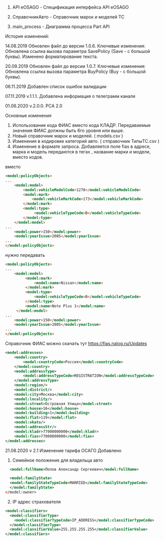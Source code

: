 1. API eOSAGO - Спецификация интерфейса API eOSAGO

2. СправочникАвто - Справочник марок и моделей ТС

3. main_process - Диаграмма процесса Part API

История изменений: 

14.08.2019 Обновлен файл до версии 1.0.6. Ключевые изменения: Обновлена ссылка вызова параметра SavePolicy (Save - с большой буквы). 
Изменено форматирование текста. 

20.09.2019 Обновлен файл до версии 1.0.7. Ключевые изменения: Обновлена ссылка вызова параметра BuyPolicy (Buy - с большой буквы). 

06.11.2019 Добавлен список ошибок валидации

07.11.2019 v.1.1.1. Добавлена информация о телеграмм канале

01.06.2020 v.2.0.0. РСА 2.0

Основные изменения 
1. Использование кода ФИАС вместо кода КЛАДР. Передаваемые значения ФИАС должны быть 6го уровня или выше.
2. Новый справочник марок и моделей. ( models.csv )
3. Изменения в кодировке категорий авто. ( стправочник ТипыТС.csv )
3. Изменение в формате запроса. Добавляется поле fias в адресе, марка и модель передаются в тегах <name>, название марки и модели, вместо кодов.

вместо
```html
<model:policyObjects>
...
    <model:model>
        <model:vehicleModelCode>1278</model:vehicleModelCode>
        <model:mark>
            <model:vehicleMarkCode>173</model:vehicleMarkCode>
        </model:mark>
        <model:type>
             <model:vehicleTypeCode>B</model:vehicleTypeCode>
        </model:type>
    </model:model>
...
    <model:power>150</model:power>
    <model:yearIssue>2005</model:yearIssue>
... 
</model:policyObjects>
``` 
нужно передавать
```html
<model:policyObjects>
...
    <model:model>
         <model:mark>
             <model:name>Nissan</model:name>
         </model:mark>
         <model:type>
             <model:vehicleTypeCode>B</model:vehicleTypeCode>
         </model:type>
         <model:name>Note Plus 1</model:name>
     </model:model>
...
    <model:power>150</model:power>
    <model:yearIssue>2005</model:yearIssue>
... 
</model:policyObjects>
```
Справочник ФИАС можно скачать тут https://fias.nalog.ru/Updates

```xml
<model:addresses>
    <model:country>
        <model:countryCode>Россия</model:countryCode>
    </model:country>
    <model:addressType>
        <model:addressTypeCode>REGISTRATION</model:addressTypeCode>
    </model:addressType>
    <model:region/>
    <model:district/>
    <model:city>Москва</model:city>
    <model:locality/>
    <model:street>Островная Улица</model:street>
    <model:house>16</model:house>
    <model:building>1</model:building>
    <model:flat>119</model:flat>
    <model:okato/>
    <model:addressStr/>    
    <model:kladr>77000000000</model:kladr>
    <model:fias>77000000000</model:fias> 
</model:addresses>
```    

21.08.2020 v 2.1 Изменение тарифа ОСАГО
Добавлено 
  1. Семейное положение для владельца авто 
```xml   
  <model:fullName>Попов Александр Сергеевич</model:fullName>

  <model:familyState>
  <model:familyStateTypeCode>MARRIED</model:familyStateTypeCode>
  </model:familyState>                
</model:owner>
```
  2. IP адрес страхователя
```xml
<model:classifiers>
  <model:classifierType>
    <model:classifierTypeCode>IP_ADDRESS</model:classifierTypeCode>  
  </model:classifierType>
  <model:classifierValue>255.255.255.255</model:classifierValue> 
</model:classifiers>
```
